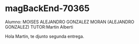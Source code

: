 # magBackEnd-70365

Alumno: MOISES ALEJANDRO GONZALEZ MORAN (ALEJANDRO GONZALEZ)
TUTOR:Martin Alberti

Hola Martin, te djunto segunda entrega.
